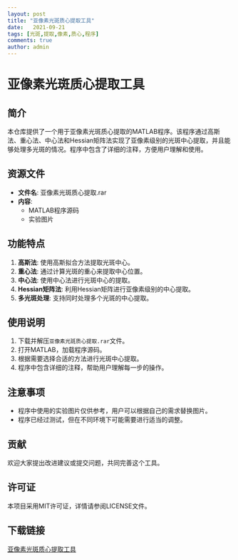 ```yaml
---
layout: post
title: "亚像素光斑质心提取工具"
date:   2021-09-21
tags: [光斑,提取,像素,质心,程序]
comments: true
author: admin
---
```

# 亚像素光斑质心提取工具

## 简介

本仓库提供了一个用于亚像素光斑质心提取的MATLAB程序。该程序通过高斯法、重心法、中心法和Hessian矩阵法实现了亚像素级别的光斑中心提取，并且能够处理多光斑的情况。程序中包含了详细的注释，方便用户理解和使用。

## 资源文件

- **文件名**: 亚像素光斑质心提取.rar
- **内容**: 
  - MATLAB程序源码
  - 实验图片

## 功能特点

1. **高斯法**: 使用高斯拟合方法提取光斑中心。
2. **重心法**: 通过计算光斑的重心来提取中心位置。
3. **中心法**: 使用中心法进行光斑中心的提取。
4. **Hessian矩阵法**: 利用Hessian矩阵进行亚像素级别的中心提取。
5. **多光斑处理**: 支持同时处理多个光斑的中心提取。

## 使用说明

1. 下载并解压`亚像素光斑质心提取.rar`文件。
2. 打开MATLAB，加载程序源码。
3. 根据需要选择合适的方法进行光斑中心提取。
4. 程序中包含详细的注释，帮助用户理解每一步的操作。

## 注意事项

- 程序中使用的实验图片仅供参考，用户可以根据自己的需求替换图片。
- 程序已经过测试，但在不同环境下可能需要进行适当的调整。

## 贡献

欢迎大家提出改进建议或提交问题，共同完善这个工具。

## 许可证

本项目采用MIT许可证，详情请参阅LICENSE文件。

## 下载链接

[亚像素光斑质心提取工具](https://pan.quark.cn/s/ed8e708c907d)